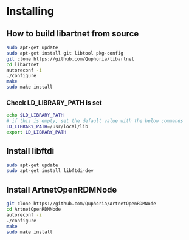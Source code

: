 # Installing

## How to build libartnet from source

```sh
sudo apt-get update
sudo apt-get install git libtool pkg-config
git clone https://github.com/Quphoria/libartnet
cd libartnet
autoreconf -i
./configure
make
sudo make install
```

### Check LD_LIBRARY_PATH is set

```sh
echo $LD_LIBRARY_PATH
# if this is empty, set the default value with the below commands
LD_LIBRARY_PATH=/usr/local/lib
export LD_LIBRARY_PATH
```

## Install libftdi

```sh
sudo apt-get update
sudo apt-get install libftdi-dev
```

## Install ArtnetOpenRDMNode

```sh
git clone https://github.com/Quphoria/ArtnetOpenRDMNode
cd ArtnetOpenRDMNode
autoreconf -i
./configure
make
sudo make install
```